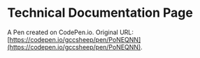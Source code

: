 # Technical Documentation Page

A Pen created on CodePen.io. Original URL: [https://codepen.io/gccsheep/pen/PoNEQNN](https://codepen.io/gccsheep/pen/PoNEQNN).


